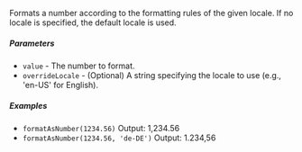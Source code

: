 Formats a number according to the formatting rules of the given locale. If no locale is specified, the default locale is used.

##### Parameters
* `value` - The number to format.
* `overrideLocale` - (Optional) A string specifying the locale to use (e.g., 'en-US' for English).

##### Examples
* `formatAsNumber(1234.56)` Output: 1,234.56
* `formatAsNumber(1234.56, 'de-DE')` Output: 1.234,56 
